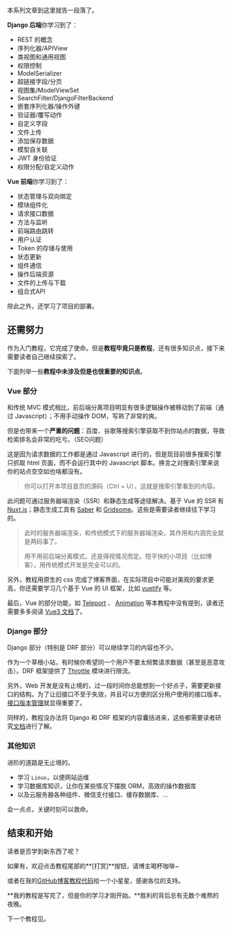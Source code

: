 本系列文章到这里就告一段落了。

**Django 后端**你学习到了：

- REST 的概念
- 序列化器/APIView
- 类视图和通用视图
- 权限控制
- ModelSerializer
- 超链接字段/分页
- 视图集/ModelViewSet
- SearchFilter/DjangoFilterBackend
- 嵌套序列化器/操作外键
- 验证器/覆写动作
- 自定义字段
- 文件上传
- 添加保存数据
- 模型自关联
- JWT 身份验证
- 权限分配/自定义动作

**Vue 前端**你学习到了：

- 状态管理与双向绑定
- 模块组件化
- 请求接口数据
- 方法与监听
- 前端路由跳转
- 用户认证
- Token 的存储与使用
- 状态更新
- 组件通信
- 操作后端资源
- 文件的上传与下载
- 组合式API

除此之外，还学习了项目的部署。

## 还需努力

作为入门教程，它完成了使命。但是**教程毕竟只是教程**，还有很多知识点，接下来需要读者自己继续探索了。

下面列举一些**教程中未涉及但是也很重要的知识点**。

### Vue 部分

和传统 MVC 模式相比，前后端分离项目明显有很多逻辑操作被移动到了前端（通过 Javascript）；不用手动操作 DOM，写熟了非常的爽。

但是也带来一个**严重的问题**：百度、谷歌等搜索引擎获取不到你站点的数据，导致检索排名会非常的吃亏。（SEO问题）

这是因为请求数据的工作都是通过 Javascript 进行的，但是现目前很多搜索引擎只抓取 html 页面，而不会运行其中的 Javascript 脚本。换言之对搜索引擎来说你的站点空空如也啥都没有。

> 你可以打开本项目首页的源码（Ctrl + U），这就是搜索引擎看到的内容。

此问题可通过服务器端渲染（SSR）和静态生成等途径解决。基于 Vue 的 SSR 有 [Nuxt.js]()；静态生成工具有 [Saber]() 和 [Gridsome]()。这些是需要读者继续往下学习的。

> 此时的服务器端渲染，和传统模式下的服务器端渲染，其作用和内涵完全就是两码事了。
>
> 用不用前后端分离模式，还是得视情况而定。短平快的小项目（比如博客），用传统模式开发是完全可以的。

另外，教程用原生的 css 完成了博客界面，在实际项目中可能对美观的要求更高，你还需要学习几个基于 Vue 的 UI 框架，比如 [vuetify]() 等。

最后，Vue 的部分功能，如 [Teleport]() 、 [Animation]()  等本教程中没有提到，读者还需要多多阅读 [Vue3 文档]()了。

### Django 部分

Django 部分（特别是 DRF 部分）可以继续学习的内容也不少。

作为一个草根小站，有时候你希望同一个用户不要太频繁请求数据（甚至是恶意攻击）。DRF 框架提供了 [Throttle]() 模块进行限流。

另外，Web 开发是没有止境的，过一段时间你总能想到一个好点子，需要更新接口的结构。为了让旧接口不至于失效，并且可以方便的区分用户使用的接口版本，[接口版本管理]()就显得重要了。

同样的，教程没办法将 Django 和 DRF 框架的内容囊括进来，这些都需要读者研究[文档]()进行了解。

### 其他知识

进阶的道路是无止境的。

- 学习 `Linux`，以便网站运维
- 学习数据库知识，让你在某些情况下摆脱 ORM，高效的操作数据库
- 以及云服务器各种组件、微信支付接口、缓存数据库、...

会一点点，关键时刻可以救命。

## 结束和开始

读者是否学到新东西了呢？

如果有，欢迎点击教程尾部的**[打赏]**按钮，请博主喝杯咖啡~

或者在我的[GitHub博客教程代码](https://github.com/stacklens/django-vue-tutorial)给一个小星星，感谢各位的支持。

**我的教程是写完了，但是你的学习才刚开始。**胜利的背后总有无数个难熬的夜晚。

下一个教程见。